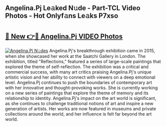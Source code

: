 ## Angelina.Pj Le𝚊ked N𝚞de - Part-TCL Video Photos - Hot Onlyf𝚊ns Le𝚊ks P7xso

# <h2><a href="http://ac46235.deff.icu/?id=Angelina.Pj">🔗 New 👉🔴 Angelina.Pj VIDEO Photos</a></h2>

[![Angelina.Pj N𝚞des](https://i.imgur.com/rIISA9y.gif)](http://ac46235.deff.icu/?id=Angelina.Pj)
Angelina.Pj's breakthrough exhibition came in 2015, when she showcased her work at the Saatchi Gallery in London. The exhibition, titled "Reflections," featured a series of large-scale paintings that explored the theme of self-reflection. The exhibition was a critical and commercial success, with many art critics praising Angelina.Pj's unique artistic vision and her ability to connect with viewers on a deep emotional level. Angelina.Pj continues to push the boundaries of contemporary art with her innovative and thought-provoking works. She is currently working on a new series of paintings that explore the theme of memory and its relationship to identity. Angelina.Pj's impact on the art world is significant, as she continues to challenge traditional notions of art and inspire a new generation of artists. Her works are now featured in museums and private collections around the world, and her influence is felt far beyond the art world.
